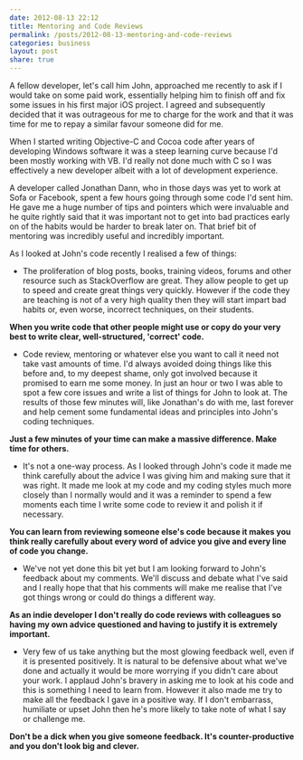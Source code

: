 ```yaml
---
date: 2012-08-13 22:12
title: Mentoring and Code Reviews
permalink: /posts/2012-08-13-mentoring-and-code-reviews
categories: business
layout: post
share: true
---
```


A fellow developer, let's call him John, approached me recently to ask if I would take on some paid work, essentially helping him to finish off and fix some issues in his first major iOS project. I agreed and subsequently decided that it was outrageous for me to charge for the work and that it was time for me to repay a similar favour someone did for me.

When I started writing Objective-C and Cocoa code after years of developing Windows software it was a steep learning curve because I'd been mostly working with VB. I'd really not done much with C so I was effectively a new developer albeit with a lot of development experience.

A developer called Jonathan Dann, who in those days was yet to work at Sofa or Facebook, spent a few hours going through some code I'd sent him. He gave me a huge number of tips and pointers which were invaluable and he quite rightly said that it was important not to get into bad practices early on of the habits would be harder to break later on. That brief bit of mentoring was incredibly useful and incredibly important.

As I looked at John's code recently I realised a few of things:

* The proliferation of blog posts, books, training videos, forums and other resource such as StackOverflow are great. They allow people to get up to speed and create great things very quickly. However if the code they are teaching is not of a very high quality then they will start impart bad habits or, even worse, incorrect techniques, on their students.

**When you write code that other people might use or copy do your very best to write clear, well-structured, 'correct' code.**

* Code review, mentoring or whatever else you want to call it need not take vast amounts of time. I'd always avoided doing things like this before and, to my deepest shame, only got involved because it promised to earn me some money. In just an hour or two I was able to spot a few core issues and write a list of things for John to look at. The results of those few minutes will, like Jonathan's do with me, last forever and help cement some fundamental ideas and principles into John's coding techniques.

**Just a few minutes of your time can make a massive difference. Make time for others.**

* It's not a one-way process. As I looked through John's code it made me think carefully about the advice I was giving him and making sure that it was right. It made me look at my code and my coding styles much more closely than I normally would and it was a reminder to spend a few moments each time I write some code to review it and polish it if necessary.

**You can learn from reviewing someone else's code because it makes you think really carefully about every word of advice you give and every line of code you change.**

* We've not yet done this bit yet but I am looking forward to John's feedback about my comments. We'll discuss and debate what I've said and I really hope that that his comments will make me realise that I've got things wrong or could do things a different way.

**As an indie developer I don't really do code reviews with colleagues so having my own advice questioned and having to justify it is extremely important.**

* Very few of us take anything but the most glowing feedback well, even if it is presented positively. It is natural to be defensive about what we've done and actually it would be more worrying if you didn't care about your work. I applaud John's bravery in asking me to look at his code and this is something I need to learn from. However it also made me try to make all the feedback I gave in a positive way. If I don't embarrass, humiliate or upset John then he's more likely to take note of what I say or challenge me.

**Don't be a dick when you give someone feedback. It's counter-productive and you don't look big and clever.**


